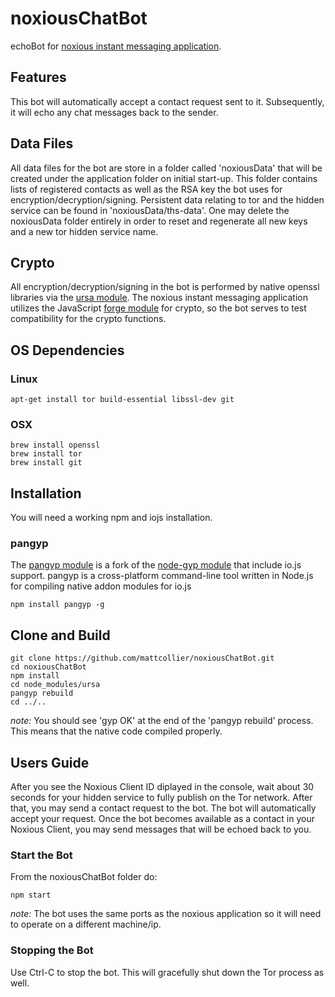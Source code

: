 # noxiousChatBot
echoBot for [noxious instant messaging application](https://github.com/mattcollier/noxious).
## Features
This bot will automatically accept a contact request sent to it.  Subsequently,
it will echo any chat messages back to the sender.
## Data Files
All data files for the bot are store in a folder called 'noxiousData' that will
be created under the application folder on initial start-up.  This folder
contains lists of registered contacts as well as the RSA key the bot uses for
encryption/decryption/signing.  Persistent data relating to tor and the hidden
service can be found in 'noxiousData/ths-data'.  One may delete the noxiousData
folder entirely in order to reset and regenerate all new keys and a new tor
hidden service name.
## Crypto
All encryption/decryption/signing in the bot is performed by native openssl
libraries via the [ursa module](https://github.com/quartzjer/ursa).  The
noxious instant messaging application utilizes the JavaScript
[forge module](https://github.com/digitalbazaar/forge) for crypto, so the bot
serves to test compatibility for the crypto functions.
## OS Dependencies
### Linux
```
apt-get install tor build-essential libssl-dev git
```
### OSX
```
brew install openssl
brew install tor
brew install git
```
## Installation
You will need a working npm and iojs installation.
### pangyp
The [pangyp module](https://www.npmjs.com/package/pangyp) is a fork of the
[node-gyp module](https://www.npmjs.com/package/node-gyp) that include io.js
support.  pangyp is a cross-platform command-line tool written in Node.js for
compiling native addon modules for io.js
```
npm install pangyp -g
```
## Clone and Build
```
git clone https://github.com/mattcollier/noxiousChatBot.git
cd noxiousChatBot
npm install
cd node_modules/ursa
pangyp rebuild
cd ../..
```
*note:* You should see 'gyp OK' at the end of the 'pangyp rebuild' process.  This
means that the native code compiled properly.
## Users Guide
After you see the Noxious Client ID diplayed in the console, wait about 30 seconds
for your hidden service to fully publish on the Tor network.  After that, you
may send a contact request to the bot.  The bot will automatically accept your
request.  Once the bot becomes available as a contact in your Noxious Client, you
may send messages that will be echoed back to you.
### Start the Bot
From the noxiousChatBot folder do:
```
npm start
```
*note:* The bot uses the same ports as the noxious application so it will need
to operate on a different machine/ip.
### Stopping the Bot
Use Ctrl-C to stop the bot.  This will gracefully shut down the Tor process as well.
